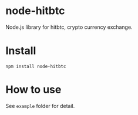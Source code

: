# node-hitbtc
Node.js library for hitbtc, crypto currency exchange.



# Install
`npm install node-hitbtc`

# How to use
See `example` folder for detail.

